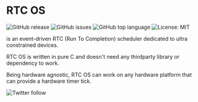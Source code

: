 # RTC OS

![GitHub release](https://img.shields.io/github/v/release/kaizoku-oh/rtcos)
![GitHub issues](https://img.shields.io/github/issues/kaizoku-oh/rtcos)
![GitHub top language](https://img.shields.io/github/languages/top/kaizoku-oh/rtcos)
![License: MIT](https://img.shields.io/badge/License-MIT-blue.svg)

is an event-driven RTC (Run To Completion) scheduler dedicated to ultra constrained devices.

RTC OS is written in pure C and doesn't need any thirdparty library or dependency to work.

Being hardware agnostic, RTC OS can work on any hardware platform that can provide a hardware timer tick.

![Twitter follow](https://img.shields.io/twitter/follow/kaizoku_ouh?style=social)